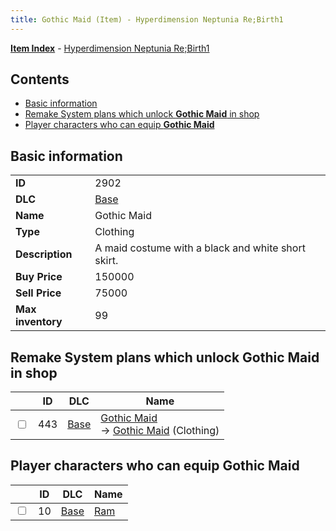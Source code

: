 ```yaml
---
title: Gothic Maid (Item) - Hyperdimension Neptunia Re;Birth1
---
```


[**Item Index**](/neptunia/rb1/item/index.html) - [Hyperdimension Neptunia Re;Birth1](/neptunia/rb1)

## Contents

- [Basic information](#basic-information)
- [Remake System plans which unlock **Gothic Maid** in shop](#remake-system-plans-which-unlock-gothic-maid-in-shop)
- [Player characters who can equip **Gothic Maid**](#player-characters-who-can-equip-gothic-maid)
## Basic information

|   |   |
| -- | -- |
| **ID** | 2902 |
| **DLC** | [Base](/neptunia/rb1/dlc/1-base.html) |
| **Name** | Gothic Maid |
| **Type** | Clothing |
| **Description** | A maid costume with a black and white short skirt. |
| **Buy Price** | 150000 |
| **Sell Price** | 75000 |
| **Max inventory** | 99 |


## Remake System plans which unlock **Gothic Maid** in shop

|    | ID | DLC | Name |
| -- | -- | --- | ---- |
| <input type="checkbox" id="rb1-remake-1-443" class="trackbox" /> | 443 | [Base](/neptunia/rb1/dlc/1-base.html) | [Gothic Maid](/neptunia/rb1/remake/1-443-gothic-maid.html)<br /> → [Gothic Maid](/neptunia/rb1/item/1-2902-gothic-maid.html) (Clothing) |


## Player characters who can equip **Gothic Maid**

|    | ID | DLC | Name |
| -- | -- | --- | ---- |
| <input type="checkbox" id="rb1-player-1-10" class="trackbox" /> | 10 | [Base](/neptunia/rb1/dlc/1-base.html) | [Ram](/neptunia/rb1/player/1-10-ram.html) |
